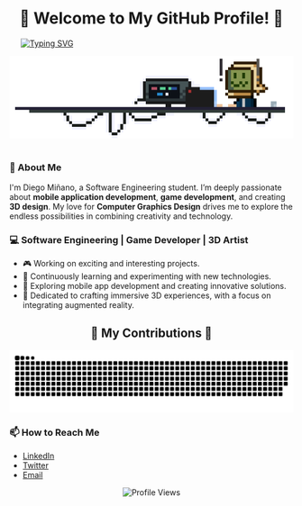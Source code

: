 
<!-- Centered Welcome Heading -->
<h1 align="center">👾 Welcome to My GitHub Profile! 👾</h1>

<!-- Typing SVG Aligned Slightly to the Right -->
<p align="left" style="margin-left: 20px;">
  <a href="https://git.io/typing-svg">
    <img src="https://readme-typing-svg.demolab.com?font=Fira+Code&pause=1000&color=494DF7&width=435&lines=Hello+World!+%F0%9F%91%8B;I'm+Diego+Mi%C3%B1ano" alt="Typing SVG" style="position:relative; z-index:2;">
  </a>
</p>

<!-- Banner GIF Centered -->
<p align="center">
  <img src="img/banner.gif" alt="Banner GIF" style="position:relative; z-index:1;">
</p>

#
<!-- Introduction -->
### 🤖 About Me

I'm Diego Miñano, a Software Engineering student. I’m deeply passionate about **mobile application development**, **game development**, and creating **3D design**. My love for **Computer Graphics Design** drives me to explore the endless possibilities in combining creativity and technology. 



### 💻 Software Engineering | Game Developer | 3D Artist
- 🎮 Working on exciting and interesting projects.
- 🚀 Continuously learning and experimenting with new technologies.
- 📱 Exploring mobile app development and creating innovative solutions.
- 🎨 Dedicated to crafting immersive 3D experiences, with a focus on integrating augmented reality.

<!-- Contributions section -->
<h2 align="center">👾 My Contributions 👾</h2>

<p align="center">
  <picture>
    <source media="(prefers-color-scheme: dark)" srcset="https://github.com/Gatorrante/Gatorrante/blob/output/github-contribution-grid-snake-dark.svg">
    <source media="(prefers-color-scheme: light)" srcset="https://github.com/Gatorrante/Gatorrante/blob/output/github-contribution-grid-snake.svg">
    <img alt="github-snake" src="https://github.com/Gatorrante/Gatorrante/blob/output/github-contribution-grid-snake.svg">
  </picture>
</p>

<!-- Contact -->
### 📫 How to Reach Me

- [LinkedIn](https://www.linkedin.com/in/diego-mi%C3%B1ano)
- [Twitter](https://twitter.com/your-twitter-handle)
- [Email](mailto:your-email@example.com)

<!-- Footer -->
<p align="center">
  <img src="https://komarev.com/ghpvc/?username=your-username&color=blueviolet" alt="Profile Views">
</p>
